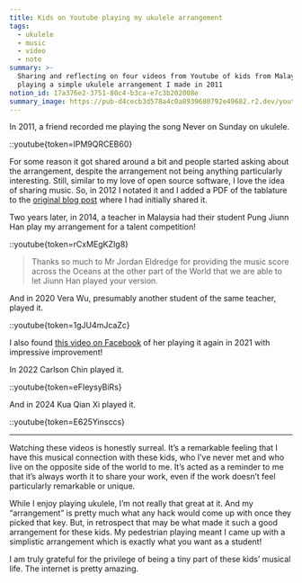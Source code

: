 ```yaml
---
title: Kids on Youtube playing my ukulele arrangement
tags:
  - ukulele
  - music
  - video
  - note
summary: >-
  Sharing and reflecting on four videos from Youtube of kids from Malaysia
  playing a simple ukulele arrangement I made in 2011
notion_id: 17a376e2-3751-80c4-b3ca-e7c3b202008e
summary_image: https://pub-d4cecb3d578a4c0a8939680792e49682.r2.dev/youtube/lPM9QRCEB60.jpg
---
```

In 2011, a friend recorded me playing the song Never on Sunday on ukulele.

::youtube{token=lPM9QRCEB60}

For some reason it got shared around a bit and people started asking about the arrangement, despite the arrangement not being anything particularly interesting. Still, similar to my love of open source software, I love the idea of sharing music. So, in 2012 I notated it and I added a PDF of the tablature to the [original blog post](https://jordaneldredge.com/blog/ukulele-solo-never-on-sunday/) where I had initially shared it.

Two years later, in 2014, a teacher in Malaysia had their student Pung Jiunn Han play my arrangement for a talent competition!

::youtube{token=rCxMEgKZIg8}

> Thanks so much to Mr Jordan Eldredge for providing the music score across the Oceans at the other part of the World that we are able to let Jiunn Han played your version.

And in 2020 Vera Wu, presumably another student of the same teacher, played it.

::youtube{token=1gJU4mJcaZc}

I also found [this video on Facebook](https://www.facebook.com/watch/?v=829301507746308) of her playing it again in 2021 with impressive improvement!

In 2022 Carlson Chin played it.

::youtube{token=eFIeysyBiRs}

And in 2024 Kua Qian Xi played it.

::youtube{token=E625Yinsccs}

---

Watching these videos is honestly surreal. It’s a remarkable feeling that I have this musical connection with these kids, who I’ve never met and who live on the opposite side of the world to me. It’s acted as a reminder to me that it’s always worth it to share your work, even if the work doesn’t feel particularly remarkable or unique.

While I enjoy playing ukulele, I’m not really that great at it. And my “arrangement” is pretty much what any hack would come up with once they picked that key. But, in retrospect that may be what made it such a good arrangement for these kids. My pedestrian playing meant I came up with a simplistic arrangement which is exactly what you want as a student!

I am truly grateful for the privilege of being a tiny part of these kids’ musical life. The internet is pretty amazing.
